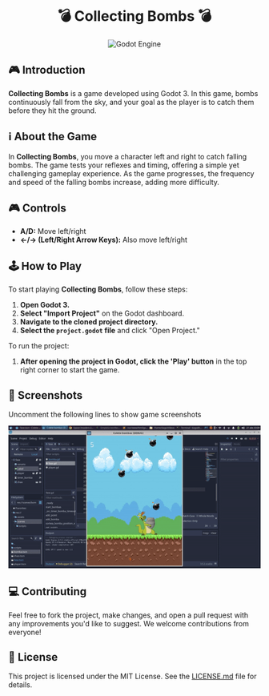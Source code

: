 <h1 align="center">💣 Collecting Bombs 💣</h1>

<p align="center">
  <img src="https://skillicons.dev/icons?i=godot" alt="Godot Engine" />
</p>

## 🎮 Introduction

**Collecting Bombs** is a game developed using Godot 3. In this game, bombs continuously fall from the sky, and your goal as the player is to catch them before they hit the ground.

## ℹ️ About the Game

In **Collecting Bombs**, you move a character left and right to catch falling bombs. The game tests your reflexes and timing, offering a simple yet challenging gameplay experience. As the game progresses, the frequency and speed of the falling bombs increase, adding more difficulty.

## 🎮 Controls

- **A/D:** Move left/right
- **←/→ (Left/Right Arrow Keys):** Also move left/right

## 🕹️ How to Play

To start playing **Collecting Bombs**, follow these steps:

1. **Open Godot 3.**
2. **Select "Import Project"** on the Godot dashboard.
3. **Navigate to the cloned project directory.**
4. **Select the `project.godot` file** and click "Open Project."

To run the project:

1. **After opening the project in Godot, click the 'Play' button** in the top right corner to start the game.

## 📸 Screenshots

 Uncomment the following lines to show game screenshots
<p align="center">
  <img src="1.gif" alt="Gameplay Screenshot" />
</p>


## 💻 Contributing

Feel free to fork the project, make changes, and open a pull request with any improvements you'd like to suggest. We welcome contributions from everyone!

## 🪪 License

This project is licensed under the MIT License. See the [LICENSE.md](LICENSE) file for details.
